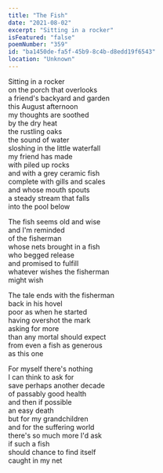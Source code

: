 ```yaml
---
title: "The Fish"
date: "2021-08-02"
excerpt: "Sitting in a rocker"
isFeatured: "false"
poemNumber: "359"
id: "ba1450de-fa5f-45b9-8c4b-d8edd19f6543"
location: "Unknown"
---
```


Sitting in a rocker  
on the porch that overlooks  
a friend's backyard and garden  
this August afternoon  
my thoughts are soothed  
by the dry heat  
the rustling oaks  
the sound of water  
sloshing in the little waterfall  
my friend has made  
with piled up rocks  
and with a grey ceramic fish  
complete with gills and scales  
and whose mouth spouts  
a steady stream that falls  
into the pool below

The fish seems old and wise  
and I'm reminded  
of the fisherman  
whose nets brought in a fish  
who begged release  
and promised to fulfill  
whatever wishes the fisherman  
might wish

The tale ends with the fisherman  
back in his hovel  
poor as when he started  
having overshot the mark  
asking for more  
than any mortal should expect  
from even a fish as generous  
as this one

For myself there's nothing  
I can think to ask for  
save perhaps another decade  
of passably good health  
and then if possible  
an easy death  
but for my grandchildren  
and for the suffering world  
there's so much more I'd ask  
if such a fish  
should chance to find itself  
caught in my net
